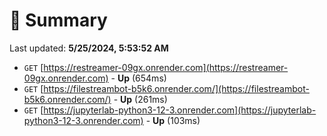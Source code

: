 # 📖 Summary
Last updated: **5/25/2024, 5:53:52 AM**

- `GET` [https://restreamer-09gx.onrender.com](https://restreamer-09gx.onrender.com) - **Up** (654ms)
- `GET` [https://filestreambot-b5k6.onrender.com/](https://filestreambot-b5k6.onrender.com/) - **Up** (261ms)
- `GET` [https://jupyterlab-python3-12-3.onrender.com](https://jupyterlab-python3-12-3.onrender.com) - **Up** (103ms)
